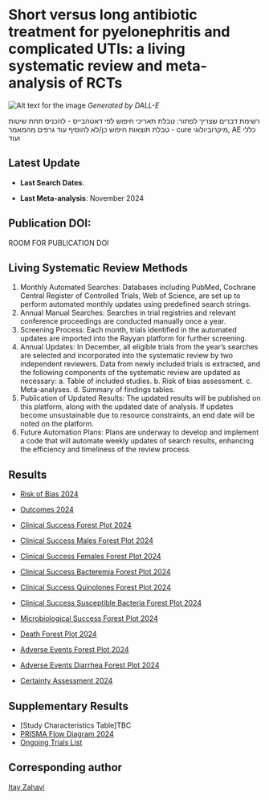 # Short versus long antibiotic treatment for pyelonephritis and complicated UTIs: a living systematic review and meta-analysis of RCTs 

![Alt text for the image](https://github.com/ItayZahavi/living-SR-UTI-Tx-duration/blob/Data/PLfunny.jpg)
*Generated by DALL-E*


רשימת דברים שצריך לפתור:
טבלת תאריכי חיפוש לפי דאטהבייס - להכניס תחת שיטות
טבלת תוצאות חיפוש כן/לא
להוסיף עוד גרפים מהמאמר - cure מיקרוביולוגי, AE כללי ועוד  



## Latest Update
- **Last Search Dates**:


- **Last Meta-analysis**: November 2024

  

## Publication DOI:
ROOM FOR PUBLICATION DOI


## Living Systematic Review Methods 
1. Monthly Automated Searches: Databases including PubMed, Cochrane Central Register of Controlled Trials, Web of Science, are set up to perform automated monthly updates using predefined search strings.
2. Annual Manual Searches: Searches in trial registries and relevant conference proceedings are conducted manually once a year.
3. Screening Process: Each month, trials identified in the automated updates are imported into the Rayyan platform for further screening.
4. Annual Updates: In December, all eligible trials from the year’s searches are selected and incorporated into the systematic review by two independent reviewers. Data from newly included trials is extracted, and the following components of the systematic review are updated as necessary:
a. Table of included studies.
b. Risk of bias assessment.
c. Meta-analyses.
d. Summary of findings tables.
5. Publication of Updated Results: The updated results will be published on this platform, along with the updated date of analysis. If updates become unsustainable due to resource constraints, an end date will be noted on the platform.
6. Future Automation Plans: Plans are underway to develop and implement a code that will automate weekly updates of search results, enhancing the efficiency and timeliness of the review process.


## Results 
- [Risk of Bias 2024](https://github.com/ItayZahavi/UTI.ShortEqualsLong/blob/results/Risk_of_bias24.png) 
- [Outcomes 2024](https://github.com/ItayZahavi/UTI.ShortEqualsLongblob/results/Outcomes2024.md)
- [Clinical Success Forest Plot 2024](https://github.com/ItayZahavi/UTI.ShortEqualsLong/blob/results/Cinical_success2024.png)
- [Clinical Success Males Forest Plot 2024](https://github.com/ItayZahavi/UTI.ShortEqualsLong/blob/results/Clinical_success_males2024.png)
- [Clinical Success Females Forest Plot 2024](https://github.com/ItayZahavi/UTI.ShortEqualsLong/blob/results/Females2024.png)
- [Clinical Success Bacteremia Forest Plot 2024](https://github.com/ItayZahavi/UTI.ShortEqualsLong/blob/results/Bacteremia2024.png)
- [Clinical Success Quinolones Forest Plot 2024](https://github.com/ItayZahavi/UTI.ShortEqualsLong/blob/results/Clinicalsuccessquinolones2024.png)
- [Clinical Success Susceptible Bacteria Forest Plot 2024](https://github.com/ItayZahavi/UTI.ShortEqualsLong/blob/results/ClinicalsuccessSusceptiblebacteria2024.png)
- [Microbiological Success Forest Plot 2024](https://github.com/ItayZahavi/UTI.ShortEqualsLong/blob/results/Micro_cure2024.png)
- [Death Forest Plot 2024](https://github.com/ItayZahavi/UTI.ShortEqualsLong/blob/results/Mortality2024.png)
- [Adverse Events Forest Plot 2024](https://github.com/ItayZahavi/living-SR-UTI-Tx-duration/blob/results/AE2024.png)
- [Adverse Events Diarrhea Forest Plot 2024](https://github.com/ItayZahavi/living-SR-UTI-Tx-duration/blob/results/Diarrhea22024.png)

- [Certainty Assessment 2024](https://gdt.gradepro.org/presentations/#/p_l_a_ce434133-8051-5d54-8b9a-18ebaf9fed63_9889d7e3-beb6-47ad-b446-29092410e129_e3bef251-77d5-4ac4-9e6a-665c73fccbbb) 

## Supplementary Results 
- [Study Characteristics Table]TBC
- [PRISMA Flow Diagram 2024](https://github.com/ItayZahavi/living-SR-UTI-Tx-duration/blob/results/PRISMA2024.png)
- [Ongoing Trials List](https://github.com/ItayZahavi/living-SR-UTI-Tx-duration/blob/Data/Ongoing_trials_registry2024.md)


## Corresponding author 
[Itay Zahavi](mailto:itai1994@gmail.com)


